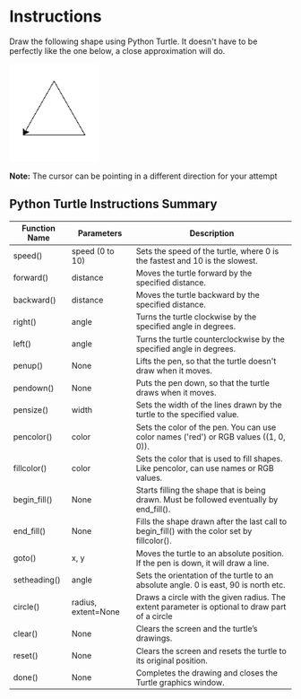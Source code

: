 # Instructions  

Draw the following shape using Python Turtle. It doesn't have to be
perfectly like the one below, a close approximation will do.

![image](image.png)

**Note:** The cursor can be pointing in a different direction for your attempt

## Python Turtle Instructions Summary
| Function Name   | Parameters          | Description                                                                                     |
|-----------------|---------------------|-------------------------------------------------------------------------------------------------|
| speed()         | speed (0 to 10)     | Sets the speed of the turtle, where 0 is the fastest and 10 is the slowest.                     |
| forward()       | distance            | Moves the turtle forward by the specified distance.                                             |
| backward()      | distance            | Moves the turtle backward by the specified distance.                                            |
| right()         | angle               | Turns the turtle clockwise by the specified angle in degrees.                                   |
| left()          | angle               | Turns the turtle counterclockwise by the specified angle in degrees.                            |
| penup()         | None                | Lifts the pen, so that the turtle doesn't draw when it moves.                                   |
| pendown()       | None                | Puts the pen down, so that the turtle draws when it moves.                                      |
| pensize()       | width               | Sets the width of the lines drawn by the turtle to the specified value.                         |
| pencolor()      | color               | Sets the color of the pen. You can use color names ('red') or RGB values ((1, 0, 0)).           |
| fillcolor()     | color               | Sets the color that is used to fill shapes. Like pencolor, can use names or RGB values.        |
| begin_fill()    | None                | Starts filling the shape that is being drawn. Must be followed eventually by end_fill().       |
| end_fill()      | None                | Fills the shape drawn after the last call to begin_fill() with the color set by fillcolor().   |
| goto()          | x, y                | Moves the turtle to an absolute position. If the pen is down, it will draw a line.             |
| setheading()    | angle               | Sets the orientation of the turtle to an absolute angle. 0 is east, 90 is north etc.           |
| circle()        | radius, extent=None | Draws a circle with the given radius. The extent parameter is optional to draw part of a circle|
| clear()         | None                | Clears the screen and the turtle’s drawings.                                                    |
| reset()         | None                | Clears the screen and resets the turtle to its original position.                               |
| done()          | None                | Completes the drawing and closes the Turtle graphics window.                                    |

